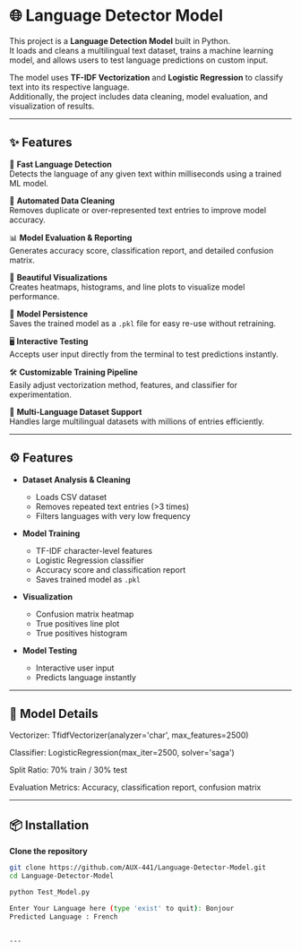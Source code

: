 # 🌐 Language Detector Model

This project is a **Language Detection Model** built in Python.  
It loads and cleans a multilingual text dataset, trains a machine learning model, and allows users to test language predictions on custom input.

The model uses **TF-IDF Vectorization** and **Logistic Regression** to classify text into its respective language.  
Additionally, the project includes data cleaning, model evaluation, and visualization of results.

---

## ✨ Features

🚀 **Fast Language Detection**  
Detects the language of any given text within milliseconds using a trained ML model.

🧹 **Automated Data Cleaning**  
Removes duplicate or over-represented text entries to improve model accuracy.

📊 **Model Evaluation & Reporting**  
Generates accuracy score, classification report, and detailed confusion matrix.

🎨 **Beautiful Visualizations**  
Creates heatmaps, histograms, and line plots to visualize model performance.

💾 **Model Persistence**  
Saves the trained model as a `.pkl` file for easy re-use without retraining.

🖥 **Interactive Testing**  
Accepts user input directly from the terminal to test predictions instantly.

🛠 **Customizable Training Pipeline**  
Easily adjust vectorization method, features, and classifier for experimentation.

📁 **Multi-Language Dataset Support**  
Handles large multilingual datasets with millions of entries efficiently.


---

## ⚙️ Features

- **Dataset Analysis & Cleaning**
  - Loads CSV dataset
  - Removes repeated text entries (>3 times)
  - Filters languages with very low frequency

- **Model Training**
  - TF-IDF character-level features
  - Logistic Regression classifier
  - Accuracy score and classification report
  - Saves trained model as `.pkl`

- **Visualization**
  - Confusion matrix heatmap
  - True positives line plot
  - True positives histogram

- **Model Testing**
  - Interactive user input
  - Predicts language instantly

---

## 🧠 Model Details
Vectorizer: TfidfVectorizer(analyzer='char', max_features=2500)

Classifier: LogisticRegression(max_iter=2500, solver='saga')

Split Ratio: 70% train / 30% test

Evaluation Metrics: Accuracy, classification report, confusion matrix

---

## 📦 Installation

**Clone the repository**
   ```bash
   git clone https://github.com/AUX-441/Language-Detector-Model.git
   cd Language-Detector-Model

   python Test_Model.py

Enter Your Language here (type 'exist' to quit): Bonjour
Predicted Language : French


---


